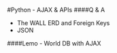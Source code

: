 #Python - AJAX & APIs
####Q & A
- The WALL ERD and Foreign Keys
- JSON

####Lemo - World DB with AJAX
